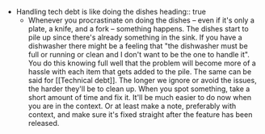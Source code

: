 - Handling tech debt is like doing the dishes
  heading:: true
	- Whenever you procrastinate on doing the dishes – even if it's only a plate, a knife, and a fork – something happens. The dishes start to pile up since there's already something in the sink. If you have a dishwasher there might be a feeling that "the dishwasher must be full or running or clean and I don't want to be the one to handle it". You do this knowing full well that the problem will become more of a hassle with each item that gets added to the pile.
	  The same can be said for [[Technical debt]]. The longer we ignore or avoid the issues, the harder they'll be to clean up. When you spot something, take a short amount of time and fix it. It'll be much easier to do now when you are in the context. Or at least make a note, preferably with context, and make sure it's fixed straight after the feature has been released.